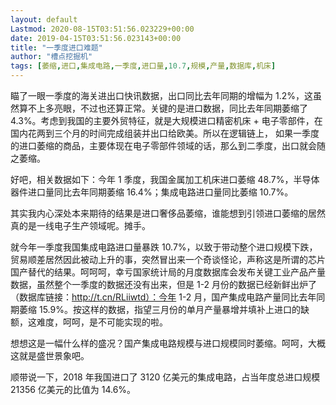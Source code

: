 ```yaml
---
layout: default
Lastmod: 2020-08-15T03:51:56.023229+00:00
date: 2019-04-15T03:51:56.023143+00:00
title: "一季度进口难题"
author: "槽点挖掘机"
tags: [萎缩,进口,集成电路,一季度,进口量,10.7,规模,产量,数据库,机床]
---
```



瞄了一眼一季度的海关进出口快讯数据，出口同比去年同期的增幅为 1.2%，这虽然算不上多亮眼，不过也还算正常。关键的是进口数据，同比去年同期萎缩了 4.3%。考虑到我国的主要外贸特征，就是大规模进口精密机床 + 电子零部件，在国内花两到三个月的时间完成组装并出口给欧美。所以在逻辑链上， 如果一季度的进口萎缩的商品，主要体现在电子零部件领域的话，那么到二季度，出口就会随之萎缩。

好吧，相关数据如下：今年 1 季度，我国金属加工机床进口萎缩 48.7%，半导体器件进口量同比去年同期萎缩 16.4%；集成电路进口量同比萎缩 10.7%。

其实我内心深处本来期待的结果是进口奢侈品萎缩，谁能想到引领进口萎缩的居然真的是一线电子生产领域呢。摊手。

就今年一季度我国集成电路进口量暴跌 10.7%，以致于带动整个进口规模下跌，贸易顺差居然因此被动上升的事，突然冒出来一个奇谈怪论，声称这是所谓的芯片国产替代的结果。呵呵呵，幸亏国家统计局的月度数据库会发布关键工业产品产量数据，虽然整个一季度的数据还没有出来，但是 1-2 月份的数据已经新鲜出炉了（数据库链接：http://t.cn/RLiiwtd）：今年 1-2 月，国产集成电路产量同比去年同期萎缩 15.9%。按这样的数据，指望三月份的单月产量暴增并填补上进口的缺额，这难度，呵呵，是不可能实现的啦。

想想这是一幅什么样的盛况？国产集成电路规模与进口规模同时萎缩。呵呵，大概这就是盛世景象吧。

顺带说一下，2018 年我国进口了 3120 亿美元的集成电路，占当年度总进口规模 21356 亿美元的比值为 14.6%。
